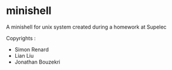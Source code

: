 minishell
=========

A minishell for unix system created during a homework at Supelec

Copyrights :
- Simon Renard
- Lian Liu
- Jonathan Bouzekri